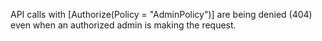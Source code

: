 API calls with [Authorize(Policy = "AdminPolicy")] are being denied (404) even when an authorized admin is making the request.
